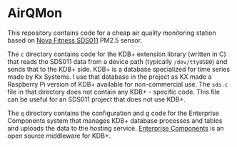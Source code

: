 # AirQMon

This repository contains code for a cheap air quality monitoring station based on [Nova 
Fitness SDS011](http://www.inovafitness.com/en/a/chanpinzhongxin/95.html) PM2.5 sensor.

The `c` directory contains code for the KDB+ extension library (written in C) that reads the SDS011 data from a device path (typically `/dev/ttyUSB0`) and sends that to the KDB+ side. KDB+ is a database specialized for time series made by Kx Systems. I use that database in the project as KX made a Raspberry Pi version of KDB+ available for non-commercial use. The `sds.c` file in that directory does not contain any KDB+ - specific code. This file can be useful for an SDS011 project that does not use KDB+.

The `q` directory contains the configuration and [q](https://en.wikipedia.org/wiki/Q_(programming_language_from_Kx_Systems)) code for the Enterprise Components system that manages KDB+ database processes and tables and uploads the data to the hosting service. [Enterprise Components](https://github.com/exxeleron/enterprise-components) is an open source middleware for KDB+.

